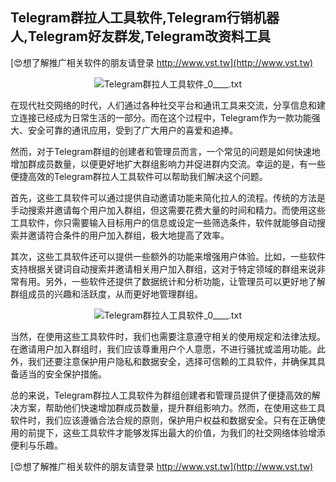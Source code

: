 ## **Telegram群拉人工具软件,Telegram行销机器人,Telegram好友群发,Telegram改资料工具**

[😍想了解推广相关软件的朋友请登录 http://www.vst.tw](http://www.vst.tw)

 <center><img src="https://vst.tw/MP4/tuiguang/png/2.png" alt="Telegram群拉人工具软件_0____.txt"></center>

在现代社交网络的时代，人们通过各种社交平台和通讯工具来交流，分享信息和建立连接已经成为日常生活的一部分。而在这个过程中，Telegram作为一款功能强大、安全可靠的通讯应用，受到了广大用户的喜爱和追捧。

然而，对于Telegram群组的创建者和管理员而言，一个常见的问题是如何快速地增加群成员数量，以便更好地扩大群组影响力并促进群内交流。幸运的是，有一些便捷高效的Telegram群拉人工具软件可以帮助我们解决这个问题。

首先，这些工具软件可以通过提供自动邀请功能来简化拉人的流程。传统的方法是手动搜索并邀请每个用户加入群组，但这需要花费大量的时间和精力。而使用这些工具软件，你只需要输入目标用户的信息或设定一些筛选条件，软件就能够自动搜索并邀请符合条件的用户加入群组，极大地提高了效率。

其次，这些工具软件还可以提供一些额外的功能来增强用户体验。比如，一些软件支持根据关键词自动搜索并邀请相关用户加入群组，这对于特定领域的群组来说非常有用。另外，一些软件还提供了数据统计和分析功能，让管理员可以更好地了解群组成员的兴趣和活跃度，从而更好地管理群组。

 <center><img src="https://vst.tw/MP4/tuiguang/png/7.png" alt="Telegram群拉人工具软件_0____.txt"></center>

当然，在使用这些工具软件时，我们也需要注意遵守相关的使用规定和法律法规。在邀请用户加入群组时，我们应该尊重用户个人意愿，不进行骚扰或滥用功能。此外，我们还要注意保护用户隐私和数据安全，选择可信赖的工具软件，并确保其具备适当的安全保护措施。

总的来说，Telegram群拉人工具软件为群组创建者和管理员提供了便捷高效的解决方案，帮助他们快速增加群成员数量，提升群组影响力。然而，在使用这些工具软件时，我们应该遵循合法合规的原则，保护用户权益和数据安全。只有在正确使用的前提下，这些工具软件才能够发挥出最大的价值，为我们的社交网络体验增添便利与乐趣。

[😍想了解推广相关软件的朋友请登录 http://www.vst.tw](http://www.vst.tw)



